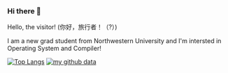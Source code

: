 ### Hi there 👋

Hello, the visitor! (你好，旅行者！（?）)

I am a new grad student from Northwestern University and I'm intersted in Operating System and Compiler!



[![Top Langs](https://github-readme-stats.vercel.app/api/top-langs/?username=USBskycrafts)](https://github.com/anuraghazra/github-readme-stats) 
[![my github data](https://github-readme-stats.vercel.app/api?username=USBskycrafts)]()
